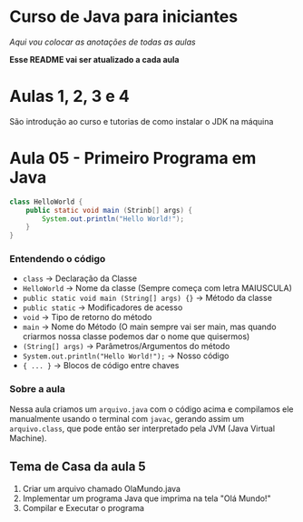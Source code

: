 # Curso de Java para iniciantes

_Aqui vou colocar as anotações de todas as aulas_

**Esse README vai ser atualizado a cada aula**

# Aulas 1, 2, 3 e 4
São introdução ao curso e tutorias de como instalar o JDK na máquina

# Aula 05 - Primeiro Programa em Java
```java
class HelloWorld {
	public static void main (Strinb[] args) {
		System.out.println("Hello World!");
	}
}
```

### Entendendo o código
+ `class` -> Declaração da Classe
+ `HelloWorld` -> Nome da classe (Sempre começa com letra MAIUSCULA)
+ `public static void main (String[] args) {}` -> Método da classe
+ `public static` -> Modificadores de acesso
+ `void` -> Tipo de retorno do método
+ `main` -> Nome do Método (O main sempre vai ser main, mas quando criarmos nossa classe podemos dar o nome que quisermos)
+ `(String[] args)` -> Parâmetros/Argumentos do método
+ `System.out.println("Hello World!");` -> Nosso código
+ `{ ... }` -> Blocos de código entre chaves

### Sobre a aula
Nessa aula criamos um `arquivo.java` com o código acima e compilamos ele manualmente usando o terminal com `javac`, gerando assim um `arquivo.class`, que pode então ser interpretado pela JVM (Java Virtual Machine).

## Tema de Casa da aula 5
1. Criar um arquivo chamado OlaMundo.java
2. Implementar um programa Java que imprima na tela "Olá Mundo!"
3. Compilar e Executar o programa